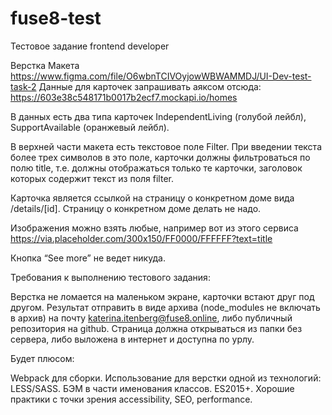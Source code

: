 # fuse8-test
Тестовое задание frontend developer


Верстка Макета https://www.figma.com/file/O6wbnTCIVOyjowWBWAMMDJ/UI-Dev-test-task-2
Данные для карточек запрашивать аяксом отсюда: https://603e38c548171b0017b2ecf7.mockapi.io/homes

В данных есть два типа карточек IndependentLiving (голубой лейбл), SupportAvailable (оранжевый лейбл).

В верхней части макета есть текстовое поле Filter. При введении текста более трех символов  в это поле, карточки должны фильтроваться по полю title, т.е. должны отображаться только те карточки, заголовок которых содержит текст из поля filter.


Карточка является ссылкой на страницу о конкретном доме вида /details/[id]. Страницу о конкретном доме делать не надо.

Изображения можно взять любые, например вот из этого сервиса https://via.placeholder.com/300x150/FF0000/FFFFFF?text=title


Кнопка “See more” не ведет никуда.



Требования к выполнению тестового задания:

Верстка не ломается на маленьком экране, карточки встают друг под другом.
Результат отправить в виде архива (node_modules не включать в архив) на почту katerina.itenberg@fuse8.online, либо публичный репозитория на github. 
Страница должна открываться из папки без сервера, либо выложена в интернет и доступна по урлу.

Будет плюсом:

Webpack для сборки.
Использование для верстки одной из технологий: LESS/SASS.
БЭМ в части именования классов.
ES2015+.
Хорошие практики с точки зрения accessibility, SEO, performance.

